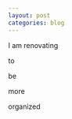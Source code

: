 ```yaml
---
layout: post
categories: blog
---
```

<div class='announce'>
    <p>I am renovating</p>
    <p class='slant a1'>to</p>
    <p class='slant a2'>be</p>
    <p class='slant'>more</p>
    <p>organized</p>
</div>
<script>
$('.announce .slant'
    ).lettering();

slant('a1','right');
slant('a2','left');

function slant(classname,direction){
    var parent = document.getElementsByClassName(classname),
        spans = parent[0].getElementsByTagName('span'),
        margin;

    direction === 'left' ? margin = 'marginRight' : margin = 'marginLeft';

    for (var i=0; i < spans.length; i ++) {

        spans[i].style[margin] = 25*i + 'px'; //Element.style.maginLeft
    }
}
</script>